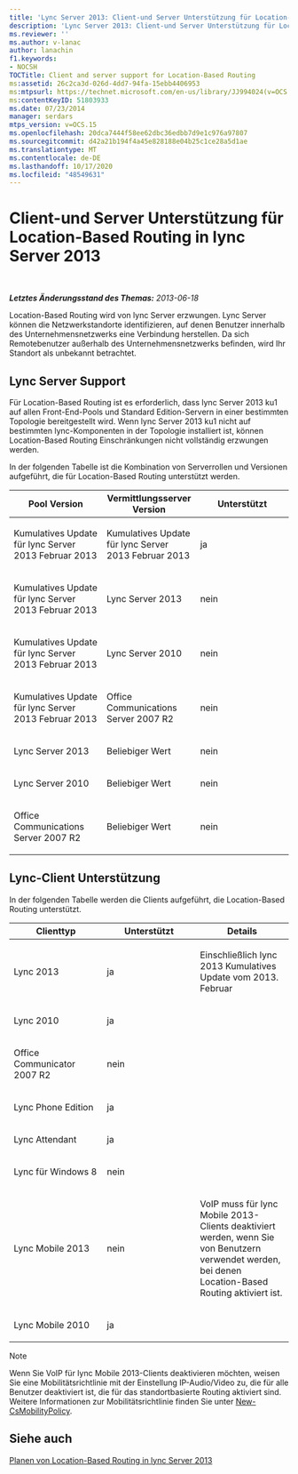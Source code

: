 ```yaml
---
title: 'Lync Server 2013: Client-und Server Unterstützung für Location-Based Routing'
description: 'Lync Server 2013: Client-und Server Unterstützung für Location-Based Routing.'
ms.reviewer: ''
ms.author: v-lanac
author: lanachin
f1.keywords:
- NOCSH
TOCTitle: Client and server support for Location-Based Routing
ms:assetid: 26c2ca3d-026d-4dd7-94fa-15ebb4406953
ms:mtpsurl: https://technet.microsoft.com/en-us/library/JJ994024(v=OCS.15)
ms:contentKeyID: 51803933
ms.date: 07/23/2014
manager: serdars
mtps_version: v=OCS.15
ms.openlocfilehash: 20dca7444f58ee62dbc36edbb7d9e1c976a97807
ms.sourcegitcommit: d42a21b194f4a45e828188e04b25c1ce28a5d1ae
ms.translationtype: MT
ms.contentlocale: de-DE
ms.lasthandoff: 10/17/2020
ms.locfileid: "48549631"
---
```

# <a name="client-and-server-support-for-location-based-routing-in-lync-server-2013"></a>Client-und Server Unterstützung für Location-Based Routing in lync Server 2013

<div data-xmlns="http://www.w3.org/1999/xhtml">

<div class="topic" data-xmlns="http://www.w3.org/1999/xhtml" data-msxsl="urn:schemas-microsoft-com:xslt" data-cs="https://msdn.microsoft.com/">

<div data-asp="https://msdn2.microsoft.com/asp">



</div>

<div id="mainSection">

<div id="mainBody">

<span> </span>

_**Letztes Änderungsstand des Themas:** 2013-06-18_

Location-Based Routing wird von lync Server erzwungen. Lync Server können die Netzwerkstandorte identifizieren, auf denen Benutzer innerhalb des Unternehmensnetzwerks eine Verbindung herstellen. Da sich Remotebenutzer außerhalb des Unternehmensnetzwerks befinden, wird Ihr Standort als unbekannt betrachtet.

<div>

## <a name="lync-server-support"></a>Lync Server Support

Für Location-Based Routing ist es erforderlich, dass lync Server 2013 ku1 auf allen Front-End-Pools und Standard Edition-Servern in einer bestimmten Topologie bereitgestellt wird. Wenn lync Server 2013 ku1 nicht auf bestimmten lync-Komponenten in der Topologie installiert ist, können Location-Based Routing Einschränkungen nicht vollständig erzwungen werden.

In der folgenden Tabelle ist die Kombination von Serverrollen und Versionen aufgeführt, die für Location-Based Routing unterstützt werden.


<table>
<colgroup>
<col style="width: 33%" />
<col style="width: 33%" />
<col style="width: 33%" />
</colgroup>
<thead>
<tr class="header">
<th>Pool Version</th>
<th>Vermittlungsserver Version</th>
<th>Unterstützt</th>
</tr>
</thead>
<tbody>
<tr class="odd">
<td><p>Kumulatives Update für lync Server 2013 Februar 2013</p></td>
<td><p>Kumulatives Update für lync Server 2013 Februar 2013</p></td>
<td><p>ja</p></td>
</tr>
<tr class="even">
<td><p>Kumulatives Update für lync Server 2013 Februar 2013</p></td>
<td><p>Lync Server 2013</p></td>
<td><p>nein</p></td>
</tr>
<tr class="odd">
<td><p>Kumulatives Update für lync Server 2013 Februar 2013</p></td>
<td><p>Lync Server 2010</p></td>
<td><p>nein</p></td>
</tr>
<tr class="even">
<td><p>Kumulatives Update für lync Server 2013 Februar 2013</p></td>
<td><p>Office Communications Server 2007 R2</p></td>
<td><p>nein</p></td>
</tr>
<tr class="odd">
<td><p>Lync Server 2013</p></td>
<td><p>Beliebiger Wert</p></td>
<td><p>nein</p></td>
</tr>
<tr class="even">
<td><p>Lync Server 2010</p></td>
<td><p>Beliebiger Wert</p></td>
<td><p>nein</p></td>
</tr>
<tr class="odd">
<td><p>Office Communications Server 2007 R2</p></td>
<td><p>Beliebiger Wert</p></td>
<td><p>nein</p></td>
</tr>
</tbody>
</table>


</div>

<div>

## <a name="lync-client-support"></a>Lync-Client Unterstützung

In der folgenden Tabelle werden die Clients aufgeführt, die Location-Based Routing unterstützt.


<table>
<colgroup>
<col style="width: 33%" />
<col style="width: 33%" />
<col style="width: 33%" />
</colgroup>
<thead>
<tr class="header">
<th>Clienttyp</th>
<th>Unterstützt</th>
<th>Details</th>
</tr>
</thead>
<tbody>
<tr class="odd">
<td><p>Lync 2013</p></td>
<td><p>ja</p></td>
<td><p>Einschließlich lync 2013 Kumulatives Update vom 2013. Februar</p></td>
</tr>
<tr class="even">
<td><p>Lync 2010</p></td>
<td><p>ja</p></td>
<td> </td>
</tr>
<tr class="odd">
<td><p>Office Communicator 2007 R2</p></td>
<td><p>nein</p></td>
<td> </td>
</tr>
<tr class="even">
<td><p>Lync Phone Edition</p></td>
<td><p>ja</p></td>
<td> </td>
</tr>
<tr class="odd">
<td><p>Lync Attendant</p></td>
<td><p>ja</p></td>
<td> </td>
</tr>
<tr class="even">
<td><p>Lync für Windows 8</p></td>
<td><p>nein</p></td>
<td> </td>
</tr>
<tr class="odd">
<td><p>Lync Mobile 2013</p></td>
<td><p>nein</p></td>
<td><p>VoIP muss für lync Mobile 2013-Clients deaktiviert werden, wenn Sie von Benutzern verwendet werden, bei denen Location-Based Routing aktiviert ist.</p></td>
</tr>
<tr class="even">
<td><p>Lync Mobile 2010</p></td>
<td><p>ja</p></td>
<td> </td>
</tr>
</tbody>
</table>

  

<div>


> [!NOTE]  
> Wenn Sie VoIP für lync Mobile 2013-Clients deaktivieren möchten, weisen Sie eine Mobilitätsrichtlinie mit der Einstellung IP-Audio/Video zu, die für alle Benutzer deaktiviert ist, die für das standortbasierte Routing aktiviert sind. Weitere Informationen zur Mobilitätsrichtlinie finden Sie unter <A href="https://docs.microsoft.com/powershell/module/skype/New-CsMobilityPolicy">New-CsMobilityPolicy</A>.



</div>

</div>

<div>

## <a name="see-also"></a>Siehe auch


[Planen von Location-Based Routing in lync Server 2013](lync-server-2013-planning-for-location-based-routing.md)  
  

</div>

</div>

<span> </span>

</div>

</div>

</div>

